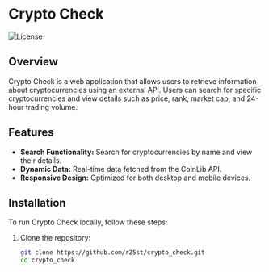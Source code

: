 # Crypto Check

![License](https://img.shields.io/badge/license-MIT-blue.svg)

## Overview

Crypto Check is a web application that allows users to retrieve information about cryptocurrencies using an external API. Users can search for specific cryptocurrencies and view details such as price, rank, market cap, and 24-hour trading volume.

## Features

- **Search Functionality:** Search for cryptocurrencies by name and view their details.
- **Dynamic Data:** Real-time data fetched from the CoinLib API.
- **Responsive Design:** Optimized for both desktop and mobile devices.

## Installation

To run Crypto Check locally, follow these steps:

1. Clone the repository:

   ```bash
   git clone https://github.com/r25st/crypto_check.git
   cd crypto_check
